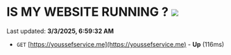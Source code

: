 # IS MY WEBSITE RUNNING ? [![](https://img.shields.io/static/v1?label=Sponsor&message=%E2%9D%A4&logo=GitHub&color=%23fe8e86)](https://github.com/sponsors/Youssef-Lehmam)

Last updated: **3/3/2025, 6:59:32 AM**

- `GET` [https://youssefservice.me](https://youssefservice.me) - **Up** (116ms)
